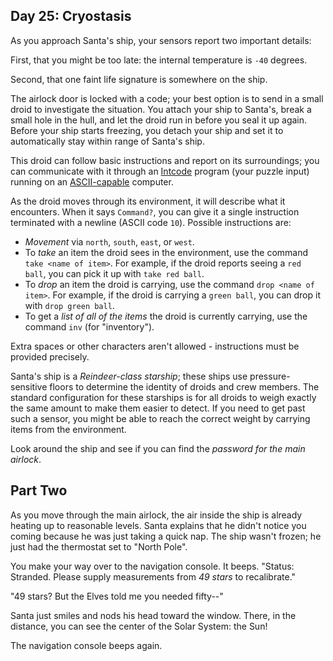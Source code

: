 Day 25: Cryostasis
------------------

As you approach Santa's ship, your sensors report two important details:


First, that you might be too late: the internal temperature is `-40` degrees.


Second, that one faint life signature is somewhere on the ship.


The airlock door is locked with a code; your best option is to send in a small droid to investigate the situation. You attach your ship to Santa's, break a small hole in the hull, and let the droid run in before you seal it up again. Before your ship starts freezing, you detach your ship and set it to automatically stay within range of Santa's ship.


This droid can follow basic instructions and report on its surroundings; you can communicate with it through an [Intcode](9) program (your puzzle input) running on an [ASCII-capable](17) computer.


As the droid moves through its environment, it will describe what it encounters. When it says `Command?`, you can give it a single instruction terminated with a newline (ASCII code `10`). Possible instructions are:


* *Movement* via `north`, `south`, `east`, or `west`.
* To *take* an item the droid sees in the environment, use the command `take <name of item>`. For example, if the droid reports seeing a `red ball`, you can pick it up with `take red ball`.
* To *drop* an item the droid is carrying, use the command `drop <name of item>`. For example, if the droid is carrying a `green ball`, you can drop it with `drop green ball`.
* To get a *list of all of the items* the droid is currently carrying, use the command `inv` (for "inventory").


Extra spaces or other characters aren't allowed - instructions must be provided precisely.


Santa's ship is a *Reindeer-class starship*; these ships use pressure-sensitive floors to determine the identity of droids and crew members. The standard configuration for these starships is for all droids to weigh exactly the same amount to make them easier to detect. If you need to get past such a sensor, you might be able to reach the correct weight by carrying items from the environment.


Look around the ship and see if you can find the *password for the main airlock*.


Part Two
--------

As you move through the main airlock, the air inside the ship is already heating up to reasonable levels. Santa explains that he didn't notice you coming because he was just taking a quick nap. The ship wasn't frozen; he just had the thermostat set to "North Pole".


You make your way over to the navigation console. It beeps. "Status: Stranded. Please supply measurements from *49 stars* to recalibrate."


"49 stars? But the Elves told me you needed fifty--"


Santa just smiles and nods his head toward the window. There, in the distance, you can see the center of the Solar System: the Sun!


The navigation console beeps again.


